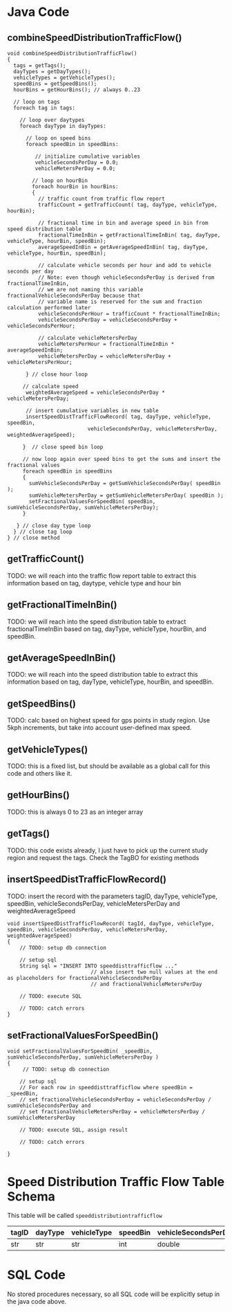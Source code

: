 

# Java Code #

## combineSpeedDistributionTrafficFlow() ##

```
void combineSpeedDistributionTrafficFlow()
{
  tags = getTags();
  dayTypes = getDayTypes();
  vehicleTypes = getVehicleTypes();
  speedBins = getSpeedBins();
  hourBins = getHourBins(); // always 0..23

  // loop on tags
  foreach tag in tags:

    // loop over daytypes
    foreach dayType in dayTypes:

      // loop on speed bins
      foreach speedBin in speedBins:

         // initialize cumulative variables
         vehicleSecondsPerDay = 0.0;
         vehicleMetersPerDay = 0.0;

        // loop on hourBin
        foreach hourBin in hourBins:
        {       
          // traffic count from traffic flow report
          trafficCount = getTrafficCount( tag, dayType, vehicleType, hourBin);

          // fractional time in bin and average speed in bin from speed distribution table
          fractionalTimeInBin = getFractionalTimeInBin( tag, dayType, vehicleType, hourBin, speedBin);
          averageSpeedInBin = getAverageSpeedInBin( tag, dayType, vehicleType, hourBin, speedBin);
     
          // calculate vehicle seconds per hour and add to vehicle seconds per day
          // Note: even though vehicleSecondsPerDay is derived from fractionalTimeInBin,
          // we are not naming this variable fractionalVehicleSecondsPerDay because that
          // variable name is reserved for the sum and fraction calculation performed later
          vehicleSecondsPerHour = trafficCount * fractionalTimeInBin;
          vehicleSecondsPerDay = vehicleSecondsPerDay + vehicleSecondsPerHour;

          // calculate vehicleMetersPerDay
          vehicleMetersPerHour = fractionalTimeInBin * averageSpeedInBin;
          vehicleMetersPerDay = vehicleMetersPerDay + vehicleMetersPerHour;
   
      } // close hour loop

     // calculate speed
      weightedAverageSpeed = vehicleSecondsPerDay * vehicleMetersPerDay;

      // insert cumulative variables in new table
      insertSpeedDistTrafficFlowRecord( tag, dayType, vehicleType, speedBin, 
                          vehicleSecondsPerDay, vehicleMetersPerDay, weightedAverageSpeed);

     }  // close speed bin loop

     // now loop again over speed bins to get the sums and insert the fractional values
     foreach speedBin in speedBins
     {
       sumVehicleSecondsPerDay = getSumVehicleSecondsPerDay( speedBin );
       sumVehicleMetersPerDay = getSumVehicleMetersPerDay( speedBin );
       setFractionalValuesForSpeedBin( speedBin, sumVehicleSecondsPerDay, sumVehicleMetersPerDay);
     }

   } // close day type loop
  } // close tag loop
} // close method
```

## getTrafficCount() ##

TODO: we will reach into the traffic flow report table to extract this information based on tag, daytype, vehicle type and hour bin

## getFractionalTimeInBin() ##

TODO: we will reach into the speed distribution table to extract fractionalTimeInBin based on tag, dayType, vehicleType, hourBin, and speedBin.

## getAverageSpeedInBin() ##

TODO: we will reach into the speed distribution table to extract this information based on tag, dayType, vehicleType, hourBin, and speedBin.

## getSpeedBins() ##

TODO: calc based on highest speed for gps points in study region. Use 5kph increments, but take into account user-defined max speed.

## getVehicleTypes() ##

TODO: this is a fixed list, but should be available as a global call for this code and others like it.

## getHourBins() ##

TODO: this is always 0 to 23 as an integer array

## getTags() ##

TODO: this code exists already, I just have to pick up the current study region and request the tags. Check the TagBO for existing methods

## insertSpeedDistTrafficFlowRecord() ##

TODO: insert the record with the parameters tagID, dayType, vehicleType, speedBin, vehicleSecondsPerDay, vehicleMetersPerDay and weightedAverageSpeed

```
void insertSpeedDistTrafficFlowRecord( tagId, dayType, vehicleType, speedBin, vehicleSecondsPerDay, vehicleMetersPerDay, weightedAverageSpeed)
{
    // TODO: setup db connection

    // setup sql
    String sql = "INSERT INTO speeddisttrafficflow ..."
                           // also insert two null values at the end as placeholders for fractionalVehicleSecondsPerDay
                           // and fractionalVehicleMetersPerDay
    
    // TODO: execute SQL

    // TODO: catch errors
}
```

## setFractionalValuesForSpeedBin() ##

```
void setFractionalValuesForSpeedBin( _speedBin, sumVehicleSecondsPerDay, sumVehicleMetersPerDay )
{
     // TODO: setup db connection

    // setup sql
    // For each row in speeddisttrafficflow where speedBin = _speedBin,
    // set fractionalVehicleSecondsPerDay = vehicleSecondsPerDay / sumVehicleSecondsPerDay and
    // set fractionalVehicleMetersPerDay = vehicleMetersPerDay / sumVehicleMetersPerDay
    
    // TODO: execute SQL, assign result

    // TODO: catch errors

}
```

# Speed Distribution Traffic Flow Table Schema #

This table will be called `speeddistributiontrafficflow`

| tagID | dayType | vehicleType | speedBin | vehicleSecondsPerDay | vehicleMetersPerDay | weightedAverageSpeed | fractionalVehicleSecondsPerDay | fractionalVehicleMetersPerDay |
|:------|:--------|:------------|:---------|:---------------------|:--------------------|:---------------------|:-------------------------------|:------------------------------|
| str   | str     | str         | int      | double               | double              | double               | double                         | double                        |

# SQL Code #

No stored procedures necessary, so all SQL code will be explicitly setup in the java code above.